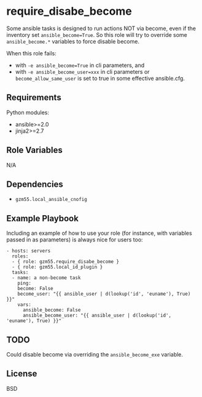 require_disabe_become
=====================

Some ansible tasks is designed to run actions NOT via become,
even if the inventory set `ansible_become=True`.
So this role will try to override some `ansible_become.*` variables to force disable become.

When this role fails:
- with `-e ansible_become=True` in cli parameters, and
- with `-e ansible_become_user=xxx` in cli parameters or `become_allow_same_user` is set to true in some effective ansible.cfg.

Requirements
------------

Python modules:
- ansible>=2.0
- jinja2>=2.7

Role Variables
--------------

N/A

Dependencies
------------

- `gzm55.local_ansible_cnofig`

Example Playbook
----------------

Including an example of how to use your role (for instance, with variables passed in as parameters) is always nice for users too:

    - hosts: servers
      roles:
      - { role: gzm55.require_disabe_become }
      - { role: gzm55.local_id_plugin }
      tasks:
      - name: a non-become task
        ping:
        become: False
        become_user: "{{ ansible_user | d(lookup('id', 'euname'), True) }}"
        vars:
          ansible_become: False
          ansible_become_user: "{{ ansible_user | d(lookup('id', 'euname'), True) }}"

TODO
----

Could disable become via overriding the `ansible_become_exe` variable.

License
-------

BSD
